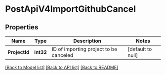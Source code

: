 # PostApiV4ImportGithubCancel

## Properties
Name | Type | Description | Notes
------------ | ------------- | ------------- | -------------
**ProjectId** | **int32** | ID of importing project to be canceled | [default to null]

[[Back to Model list]](../README.md#documentation-for-models) [[Back to API list]](../README.md#documentation-for-api-endpoints) [[Back to README]](../README.md)


